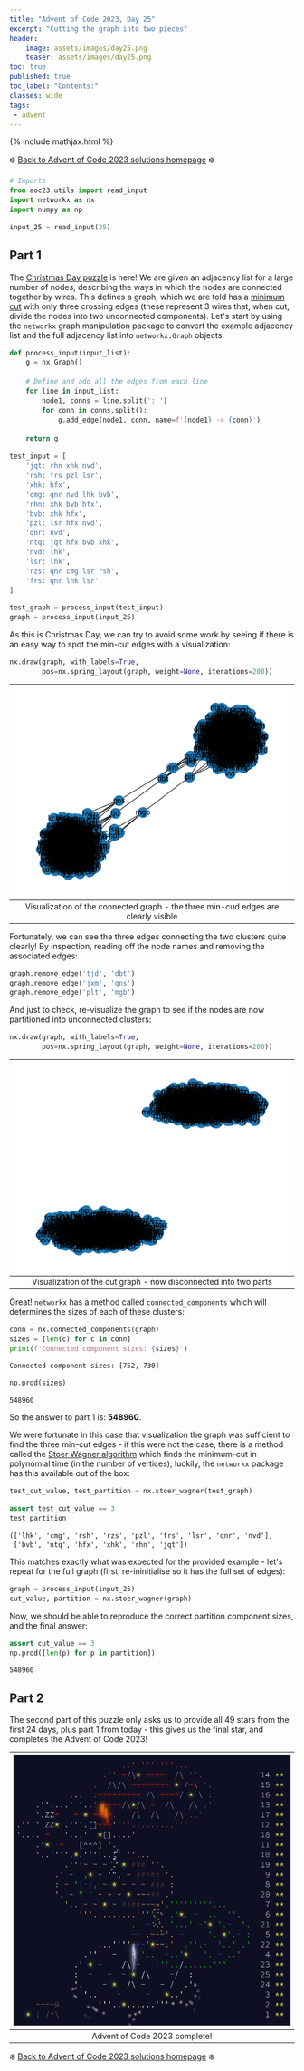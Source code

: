 ```yaml
---
title: "Advent of Code 2023, Day 25"
excerpt: "Cutting the graph into two pieces"
header:
    image: assets/images/day25.png
    teaser: assets/images/day25.png
toc: true
published: true
toc_label: "Contents:"
classes: wide
tags:
 - advent
---
```


{% include mathjax.html %}

❄️ [Back to Advent of Code 2023 solutions homepage](../aoc23) ❄️

```python
# Imports
from aoc23.utils import read_input
import networkx as nx
import numpy as np
```


```python
input_25 = read_input(25)
```

## Part 1

The [Christmas Day puzzle](https://adventofcode.com/2023/day/25) is here! We are given an adjacency list for a large number of nodes, describing the ways in which the nodes are connected together by wires. This defines a graph, which we are told has a [minimum cut](https://en.wikipedia.org/wiki/Minimum_cut) with only three crossing edges (these represent 3 wires that, when cut, divide the nodes into two unconnected components). Let's start by using the `networkx` graph manipulation package to convert the example adjacency list and the full adjacency list into `networkx.Graph` objects:


```python
def process_input(input_list):
    g = nx.Graph()
    
    # Define and add all the edges from each line
    for line in input_list:
        node1, conns = line.split(': ')
        for conn in conns.split():
            g.add_edge(node1, conn, name=f'{node1} -> {conn}')
            
    return g
```


```python
test_input = [
    'jqt: rhn xhk nvd',
    'rsh: frs pzl lsr',
    'xhk: hfx',
    'cmg: qnr nvd lhk bvb',
    'rhn: xhk bvb hfx',
    'bvb: xhk hfx',
    'pzl: lsr hfx nvd',
    'qnr: nvd',
    'ntq: jqt hfx bvb xhk',
    'nvd: lhk',
    'lsr: lhk',
    'rzs: qnr cmg lsr rsh',
    'frs: qnr lhk lsr'
]
```


```python
test_graph = process_input(test_input)
graph = process_input(input_25)
```

As this is Christmas Day, we can try to avoid some work by seeing if there is an easy way to spot the min-cut edges with a visualization:


```python
nx.draw(graph, with_labels=True,
        pos=nx.spring_layout(graph, weight=None, iterations=200))
```


    
| ![Connected graph](/assets/images/day25_connected.png) |
|:--:|
| Visualization of the connected graph - the three min-cud edges are clearly visible | 
    


Fortunately, we can see the three edges connecting the two clusters quite clearly! By inspection, reading off the node names and removing the associated edges:


```python
graph.remove_edge('tjd', 'dbt')
graph.remove_edge('jxm', 'qns')
graph.remove_edge('plt', 'mgb')
```

And just to check, re-visualize the graph to see if the nodes are now partitioned into unconnected clusters:


```python
nx.draw(graph, with_labels=True,
        pos=nx.spring_layout(graph, weight=None, iterations=200))
```


    
| ![Cut graph](/assets/images/day25_disconnected.png) |
|:--:|
| Visualization of the cut graph - now disconnected into two parts | 
    


Great! `networkx` has a method called `connected_components` which will determines the sizes of each of these clusters:


```python
conn = nx.connected_components(graph)
sizes = [len(c) for c in conn]
print(f'Connected component sizes: {sizes}')
```

    Connected component sizes: [752, 730]
    


```python
np.prod(sizes)
```




    548960



So the answer to part 1 is: __548960__.

We were fortunate in this case that visualization the graph was sufficient to find the three min-cut edges - if this were not the case, there is a method called the [Stoer Wagner algorithm](https://en.wikipedia.org/wiki/Stoer%E2%80%93Wagner_algorithm) which finds the minimum-cut in polynomial time (in the number of vertices); luckily, the `networkx` package has this available out of the box:


```python
test_cut_value, test_partition = nx.stoer_wagner(test_graph)
```


```python
assert test_cut_value == 3
test_partition
```




    (['lhk', 'cmg', 'rsh', 'rzs', 'pzl', 'frs', 'lsr', 'qnr', 'nvd'],
     ['bvb', 'ntq', 'hfx', 'xhk', 'rhn', 'jqt'])



This matches exactly what was expected for the provided example - let's repeat for the full graph (first, re-ininitialise so it has the full set of edges):


```python
graph = process_input(input_25)
cut_value, partition = nx.stoer_wagner(graph)
```

Now, we should be able to reproduce the correct partition component sizes, and the final answer:


```python
assert cut_value == 3
np.prod([len(p) for p in partition])
```




    548960



## Part 2

The second part of this puzzle only asks us to provide all 49 stars from the first 24 days, plus part 1 from today - this gives us the final star, and completes the Advent of Code 2023!

| ![Completed homepage](/assets/images/aoc23_complete.png) |
|:--:|
| Advent of Code 2023 complete! | 

❄️ [Back to Advent of Code 2023 solutions homepage](../aoc23) ❄️